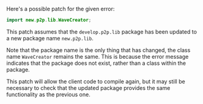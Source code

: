 Here's a possible patch for the given error:

```java
import new.p2p.lib.WaveCreator;
```

This patch assumes that the `develop.p2p.lib` package has been updated to a new package name `new.p2p.lib`.

Note that the package name is the only thing that has changed, the class name `WaveCreator` remains the same. This is because the error message indicates that the package does not exist, rather than a class within the package.

This patch will allow the client code to compile again, but it may still be necessary to check that the updated package provides the same functionality as the previous one.